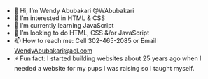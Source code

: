 - 👋 Hi, I’m Wendy Abubakari @WAbubakari
- 👀 I’m interested in HTML & CSS 
- 🌱 I’m currently learning JavaScript
- 💞️ I’m looking to do HTML, CSS &/or JavaScript 
- 📫 How to reach me: Cell 302-465-2085 or Email WendyAbubakari@aol.com
- ⚡ Fun fact: I started building websites about 25 years ago when I needed a website for my pups I was raising so I taught myself.
